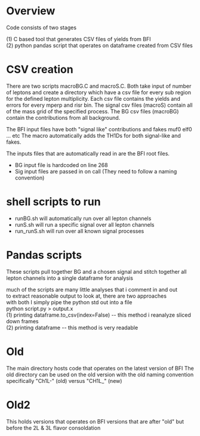 


# Overview
Code consists of two stages

(1) C based tool that generates CSV files of yields from BFI <br/>
(2) python pandas script that operates on dataframe created from CSV files <br/>

# CSV creation
There are two scripts macroBG.C and macroS.C. Both take input of number of leptons
and create a directory which have a csv file for every sub region for the defined
lepton multiplicity. Each csv file contains the yields and errors for every mperp and
risr bin. The signal csv files (macroS) contain all of the mass grid of the specified
process. The BG csv files (macroBG) contain the contributions from all background.

The BFI input files have both "signal like" contributions and fakes muf0 elf0 ... etc
The macro automatically adds the TH1Ds for both signal-like and fakes.

The inputs files that are automatically read in are the BFI root files.
- BG input file is hardcoded on line 268
- Sig input files are passed in on call (They need to follow a naming convention)

# shell scripts to run
- runBG.sh will automatically run over all lepton channels
- runS.sh will run a specific signal over all lepton channels
- run_runS.sh will run over all known signal processes


# Pandas scripts
These scripts pull together BG and a chosen signal and stitch together all lepton channels
into a single dataframe for analysis

much of the scripts are many little analyses that i comment in and out<br/>
to extract reasonable output to look at, there are two approaches<br/>
with both I simply pipe the python std out into a file<br/>
python script.py > output.x<br/>
(1) printing dataframe.to_csv(index=False) -- this method i reanalyze sliced down frames<br/>
(2) printing dataframe -- this method is very readable<br/>

# Old 
The main directory hosts code that operates on the latest version of BFI
The old directory can be used on the old version with the old naming convention
specifically "Ch1L-" (old) versus "CH1L_" (new)

# Old2
This holds versions that operates on BFI versions that are after "old" but before the 2L & 3L flavor consoldation
